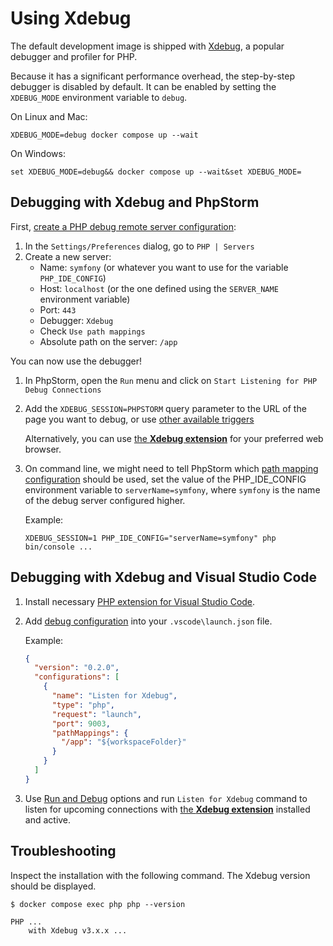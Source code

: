 # Using Xdebug

The default development image is shipped with [Xdebug](https://xdebug.org/),
a popular debugger and profiler for PHP.

Because it has a significant performance overhead, the step-by-step debugger
is disabled by default.
It can be enabled by setting the `XDEBUG_MODE` environment variable to `debug`.

On Linux and Mac:

```console
XDEBUG_MODE=debug docker compose up --wait
```

On Windows:

```console
set XDEBUG_MODE=debug&& docker compose up --wait&set XDEBUG_MODE=
```

## Debugging with Xdebug and PhpStorm

First, [create a PHP debug remote server configuration](https://www.jetbrains.com/help/phpstorm/creating-a-php-debug-server-configuration.html):

1. In the `Settings/Preferences` dialog, go to `PHP | Servers`
2. Create a new server:
   - Name: `symfony` (or whatever you want to use for the variable `PHP_IDE_CONFIG`)
   - Host: `localhost` (or the one defined using the `SERVER_NAME` environment variable)
   - Port: `443`
   - Debugger: `Xdebug`
   - Check `Use path mappings`
   - Absolute path on the server: `/app`

You can now use the debugger!

1. In PhpStorm, open the `Run` menu and click on `Start Listening for PHP Debug Connections`
2. Add the `XDEBUG_SESSION=PHPSTORM` query parameter to the URL of
   the page you want to debug, or use [other available triggers](https://xdebug.org/docs/step_debug#activate_debugger)

   Alternatively, you can use [the **Xdebug extension**](https://xdebug.org/docs/step_debug#browser-extensions)
   for your preferred web browser.

3. On command line, we might need to tell PhpStorm which
   [path mapping configuration](https://www.jetbrains.com/help/phpstorm/zero-configuration-debugging-cli.html#configure-path-mappings)
   should be used, set the value of the PHP_IDE_CONFIG environment variable to
   `serverName=symfony`, where `symfony` is the name of the debug server configured
   higher.

   Example:

   ```console
   XDEBUG_SESSION=1 PHP_IDE_CONFIG="serverName=symfony" php bin/console ...
   ```

## Debugging with Xdebug and Visual Studio Code

1. Install necessary [PHP extension for Visual Studio Code](https://marketplace.visualstudio.com/items?itemName=DEVSENSE.phptools-vscode).
2. Add [debug configuration](https://code.visualstudio.com/docs/debugtest/debugging-configuration#_launch-configurations)
   into your `.vscode\launch.json` file.

   Example:

   ```json
   {
     "version": "0.2.0",
     "configurations": [
       {
         "name": "Listen for Xdebug",
         "type": "php",
         "request": "launch",
         "port": 9003,
         "pathMappings": {
           "/app": "${workspaceFolder}"
         }
       }
     ]
   }
   ```

3. Use [Run and Debug](https://code.visualstudio.com/docs/debugtest/debugging#_start-a-debugging-session)
   options and run `Listen for Xdebug` command to listen for upcoming connections
   with [the **Xdebug extension**](https://xdebug.org/docs/step_debug#browser-extensions)
   installed and active.

## Troubleshooting

Inspect the installation with the following command.
The Xdebug version should be displayed.

```console
$ docker compose exec php php --version

PHP ...
    with Xdebug v3.x.x ...
```
